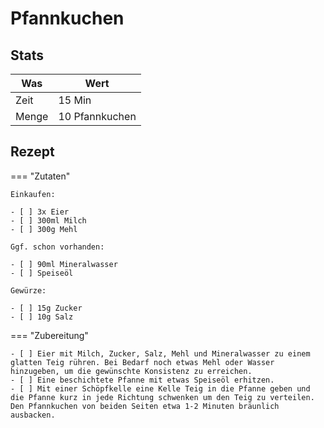 # Pfannkuchen

## Stats

| Was   | Wert               |
|-------|----------------|
| Zeit  | 15 Min         |
| Menge | 10 Pfannkuchen |

## Rezept

=== "Zutaten"

    Einkaufen:

    - [ ] 3x Eier
    - [ ] 300ml Milch
    - [ ] 300g Mehl

    Ggf. schon vorhanden:

    - [ ] 90ml Mineralwasser
    - [ ] Speiseöl

    Gewürze:

    - [ ] 15g Zucker
    - [ ] 10g Salz

=== "Zubereitung"

    - [ ] Eier mit Milch, Zucker, Salz, Mehl und Mineralwasser zu einem glatten Teig rühren. Bei Bedarf noch etwas Mehl oder Wasser hinzugeben, um die gewünschte Konsistenz zu erreichen.
    - [ ] Eine beschichtete Pfanne mit etwas Speiseöl erhitzen.
    - [ ] Mit einer Schöpfkelle eine Kelle Teig in die Pfanne geben und die Pfanne kurz in jede Richtung schwenken um den Teig zu verteilen. Den Pfannkuchen von beiden Seiten etwa 1-2 Minuten bräunlich ausbacken.

